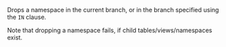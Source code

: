 Drops a namespace in the current branch, or in the branch specified using the `IN` clause.

Note that dropping a namespace fails, if child tables/views/namespaces exist.
